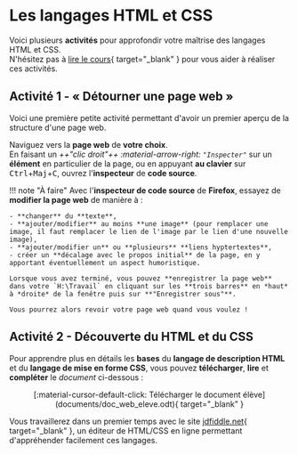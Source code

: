 # Les langages HTML et CSS

Voici plusieurs **activités** pour approfondir votre maîtrise des langages HTML et CSS.  
N'hésitez pas à [lire le cours](cours_html_css.md){ target="_blank" } pour vous aider à réaliser ces activités.

## Activité 1 - « Détourner une page web »

Voici une première petite activité permettant d'avoir un premier aperçu de la structure d'une page web.

Naviguez vers la **page web** de **votre choix**.  
En faisant un *++"clic droit"++ :material-arrow-right: `"Inspecter"`* sur un **élément** en particulier de la page, ou en appuyant **au clavier** sur <span class="keys"><kbd class="key-control">Ctrl</kbd><span>+</span><kbd class="key-shift">Maj</kbd><span>+</span><kbd class="key-c">C</kbd></span>, ouvrez l'**inspecteur** de **code source**.

!!! note "À faire"
    Avec l'**inspecteur de code source** de **Firefox**, essayez de **modifier la page web** de manière à :

    - **changer** du **texte**,
    - **ajouter/modifier** au moins **une image** (pour remplacer une image, il faut remplacer le lien de l'image par le lien d'une nouvelle image),
    - **ajouter/modifier un** ou **plusieurs** **liens hyptertextes**,
    - créer un **décalage avec le propos initial** de la page, en y apportant éventuellement un aspect humoristique.

    Lorsque vous avez terminé, vous pouvez **enregistrer la page web** dans votre `H:\Travail` en cliquant sur les **trois barres** en *haut* à *droite* de la fenêtre puis sur **"Enregistrer sous"**.

    Vous pourrez alors revoir votre page web quand vous voulez !

## Activité 2 - Découverte du HTML et du CSS

Pour apprendre plus en détails les **bases** du **langage de description HTML** et du **langage de mise en forme CSS**, vous pouvez **télécharger**, **lire** et **compléter** le *document* ci-dessous :

<center>
[:material-cursor-default-click: Télécharger le document élève](documents/doc_web_eleve.odt){ target="_blank" }
</center>

Vous travaillerez dans un premier temps avec le site [jdfiddle.net](https://jsfiddle.net/){ target="_blank" }, un éditeur de HTML/CSS en ligne permettant d'appréhender facilement ces langages.